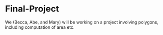 Final-Project
=============

We (Becca, Abe, and Mary) will be working on a project involving polygons, including computation of area etc. 
